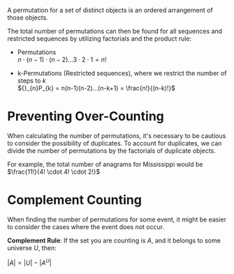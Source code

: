 A permutation for a set of distinct objects is an ordered arrangement of those objects.

The total number of permutations can then be found for all sequences and restricted sequences by utilizing factorials and the product rule:

- Permutations  
	$n \cdot (n-1) \cdot (n-2)...3 \cdot 2 \cdot 1 = n!$

- k-Permutations (Restricted sequences), where we restrict the number of steps to $k$  
	${}_{n}P_{k} = n(n-1)(n-2)...(n-k+1) = \frac{n!}{(n-k)!}$ 

# Preventing Over-Counting
When calculating the number of permutations, it's necessary to be cautious to consider the possibility of duplicates. To account for duplicates, we can divide the number of permutations by the factorials of duplicate objects.

For example, the total number of anagrams for Mississippi would be $\frac{11!}{4! \cdot 4! \cdot 2!}$

# Complement Counting
When finding the number of permutations for some event, it might be easier to consider the cases where the event does not occur.

**Complement Rule**: If the set you are counting is $A$, and it belongs to some universe $U$, then:

$|A| = |U| - |A^U|$

